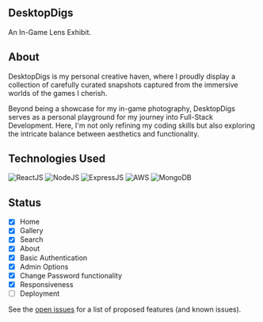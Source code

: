 ## DesktopDigs
An In-Game Lens Exhibit.

## About

DesktopDigs is my personal creative haven, where I proudly display a collection of carefully curated snapshots captured from the immersive worlds of the games I cherish.

Beyond being a showcase for my in-game photography, DesktopDigs serves as a personal playground for my journey into Full-Stack Development. Here, I'm not only refining my coding skills but also exploring the intricate balance between aesthetics and functionality.

## Technologies Used

![ReactJS](https://img.shields.io/badge/React-20232A?style=for-the-badge&logo=react&logoColor=61DAFB)
![NodeJS](https://img.shields.io/badge/Node%20js-339933?style=for-the-badge&logo=nodedotjs&logoColor=white)
![ExpressJS](https://img.shields.io/badge/Express%20js-000000?style=for-the-badge&logo=express&logoColor=white)
![AWS](https://img.shields.io/badge/Amazon_AWS-FF9900?style=for-the-badge&logo=amazonaws&logoColor=white)
![MongoDB](https://img.shields.io/badge/MongoDB-4EA94B?style=for-the-badge&logo=mongodb&logoColor=white)

## Status

- [x] Home 
- [x] Gallery
- [x] Search
- [x] About
- [x] Basic Authentication
- [x] Admin Options
- [x] Change Password functionality
- [x] Responsiveness
- [ ] Deployment

See the [open issues](https://github.com/mukund-ks/desktopdigs/issues) for a list of proposed features (and known issues).
